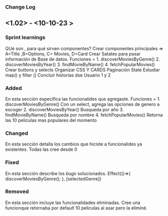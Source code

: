 ### Change Log
## <1.02> - <10-10-23 >

### Sprint learnings
QUé son , para qué sirven componentes? 
 Crear componentes principales => A=Title ,B=Options, C= Movies, D=Card
Crear Satates para pasar información de Base de datos.
Funciones = 1. discoverMoviesByGenre() 2. discoverMoviesByYear() 3. findMovieByName() 4. fetchPopularMovies()
Crear buttons y selects
Organizar CSS Y CARDS
Paginación State
Estudiar map() y filter ()
Concluir historias dse Usuario 1 y 2

### Added

En esta sección especifica las funcionalides que agregaste.
Funciones = 1. discoverMoviesByGenre() Con un select, agrega las opciones de genero a escoger 2. discoverMoviesByYear() Busqueda por año
3. findMovieByName() Busqueda por nombre 
 4. fetchPopularMovies() Retorna las 10 peliculas mas populares del momento 


### Changed

En esta sección detalla los cambios que hiciste a funcionalides ya existentes.
Todas las cree desde 0 

### Fixed

En esta sección describe los _bugs_ solucionados.
Effect(()=>{
    discoverMoviesByGenre();
}, [selectedGenre])

### Removed

En esta sección incluye las funcionalidades eliminadas.
Cree una funcionque retornaba por default 10 peliculas al asar pero la eliminé.